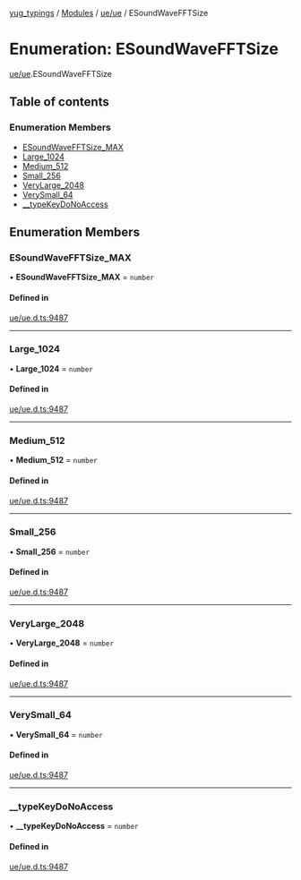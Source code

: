 [yug_typings](../README.md) / [Modules](../modules.md) / [ue/ue](../modules/ue_ue.md) / ESoundWaveFFTSize

# Enumeration: ESoundWaveFFTSize

[ue/ue](../modules/ue_ue.md).ESoundWaveFFTSize

## Table of contents

### Enumeration Members

- [ESoundWaveFFTSize\_MAX](ue_ue.ESoundWaveFFTSize.md#esoundwavefftsize_max)
- [Large\_1024](ue_ue.ESoundWaveFFTSize.md#large_1024)
- [Medium\_512](ue_ue.ESoundWaveFFTSize.md#medium_512)
- [Small\_256](ue_ue.ESoundWaveFFTSize.md#small_256)
- [VeryLarge\_2048](ue_ue.ESoundWaveFFTSize.md#verylarge_2048)
- [VerySmall\_64](ue_ue.ESoundWaveFFTSize.md#verysmall_64)
- [\_\_typeKeyDoNoAccess](ue_ue.ESoundWaveFFTSize.md#__typekeydonoaccess)

## Enumeration Members

### ESoundWaveFFTSize\_MAX

• **ESoundWaveFFTSize\_MAX** = `number`

#### Defined in

[ue/ue.d.ts:9487](https://github.com/YugMetaverse/yug_typings/blob/25cad34/ue/ue.d.ts#L9487)

___

### Large\_1024

• **Large\_1024** = `number`

#### Defined in

[ue/ue.d.ts:9487](https://github.com/YugMetaverse/yug_typings/blob/25cad34/ue/ue.d.ts#L9487)

___

### Medium\_512

• **Medium\_512** = `number`

#### Defined in

[ue/ue.d.ts:9487](https://github.com/YugMetaverse/yug_typings/blob/25cad34/ue/ue.d.ts#L9487)

___

### Small\_256

• **Small\_256** = `number`

#### Defined in

[ue/ue.d.ts:9487](https://github.com/YugMetaverse/yug_typings/blob/25cad34/ue/ue.d.ts#L9487)

___

### VeryLarge\_2048

• **VeryLarge\_2048** = `number`

#### Defined in

[ue/ue.d.ts:9487](https://github.com/YugMetaverse/yug_typings/blob/25cad34/ue/ue.d.ts#L9487)

___

### VerySmall\_64

• **VerySmall\_64** = `number`

#### Defined in

[ue/ue.d.ts:9487](https://github.com/YugMetaverse/yug_typings/blob/25cad34/ue/ue.d.ts#L9487)

___

### \_\_typeKeyDoNoAccess

• **\_\_typeKeyDoNoAccess** = `number`

#### Defined in

[ue/ue.d.ts:9487](https://github.com/YugMetaverse/yug_typings/blob/25cad34/ue/ue.d.ts#L9487)
